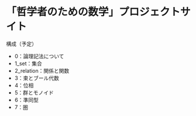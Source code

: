 # 「哲学者のための数学」プロジェクトサイト

構成（予定）
- 0：論理記法について
- 1_set：集合
- 2_relation：関係と関数
- 3：束とブール代数
- 4：位相
- 5：群とモノイド
- 6：準同型
- 7：圏



